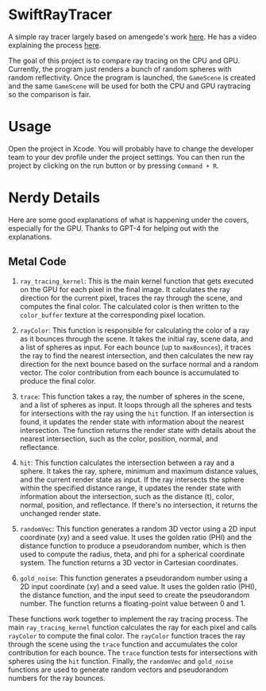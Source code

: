# SwiftRayTracer

A simple ray tracer largely based on amengede's work [here](https://github.com/amengede/getIntoMetalDev/tree/main/11%20Reflections/finished). He has a video explaining the process [here](https://youtu.be/GjOfrxjwiaU). 

The goal of this project is to compare ray tracing on the CPU and GPU. Currently, the program just renders a bunch of random spheres with random reflectivity. Once the program is launched, the `GameScene` is created and the same `GameScene` will be used for both the CPU and GPU raytracing so the comparison is fair. 

# Usage

Open the project in Xcode. You will probably have to change the developer team to your dev profile under the project settings. You can then run the project by clicking on the run button or by pressing `Command + R`.

# Nerdy Details 

Here are some good explanations of what is happening under the covers, especially for the GPU. Thanks to GPT-4 for helping out with the explanations.

## Metal Code

1. `ray_tracing_kernel`: This is the main kernel function that gets executed on the GPU for each pixel in the final image. It calculates the ray direction for the current pixel, traces the ray through the scene, and computes the final color. The calculated color is then written to the `color_buffer` texture at the corresponding pixel location.

2. `rayColor`: This function is responsible for calculating the color of a ray as it bounces through the scene. It takes the initial ray, scene data, and a list of spheres as input. For each bounce (up to `maxBounces`), it traces the ray to find the nearest intersection, and then calculates the new ray direction for the next bounce based on the surface normal and a random vector. The color contribution from each bounce is accumulated to produce the final color.

3. `trace`: This function takes a ray, the number of spheres in the scene, and a list of spheres as input. It loops through all the spheres and tests for intersections with the ray using the `hit` function. If an intersection is found, it updates the render state with information about the nearest intersection. The function returns the render state with details about the nearest intersection, such as the color, position, normal, and reflectance.

4. `hit`: This function calculates the intersection between a ray and a sphere. It takes the ray, sphere, minimum and maximum distance values, and the current render state as input. If the ray intersects the sphere within the specified distance range, it updates the render state with information about the intersection, such as the distance (t), color, normal, position, and reflectance. If there's no intersection, it returns the unchanged render state.

5. `randomVec`: This function generates a random 3D vector using a 2D input coordinate (xy) and a seed value. It uses the golden ratio (PHI) and the distance function to produce a pseudorandom number, which is then used to compute the radius, theta, and phi for a spherical coordinate system. The function returns a 3D vector in Cartesian coordinates.

6. `gold_noise`: This function generates a pseudorandom number using a 2D input coordinate (xy) and a seed value. It uses the golden ratio (PHI), the distance function, and the input seed to create the pseudorandom number. The function returns a floating-point value between 0 and 1.

These functions work together to implement the ray tracing process. The main `ray_tracing_kernel` function calculates the ray for each pixel and calls `rayColor` to compute the final color. The `rayColor` function traces the ray through the scene using the `trace` function and accumulates the color contribution for each bounce. The `trace` function tests for intersections with spheres using the `hit` function. Finally, the `randomVec` and `gold_noise` functions are used to generate random vectors and pseudorandom numbers for the ray bounces.
